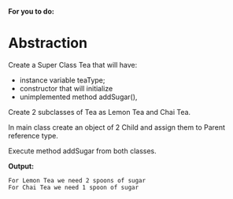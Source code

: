**For you to do:**

# Abstraction

Create a Super Class Tea that will have:

- instance variable teaType;
- constructor that will initialize
- unimplemented method addSugar(),

Create 2 subclasses of Tea as Lemon Tea and Chai Tea.

In main class create an object of 2 Child and assign them to Parent reference type.

Execute method addSugar from both classes.

**Output:**

```
For Lemon Tea we need 2 spoons of sugar
For Chai Tea we need 1 spoon of sugar
```
